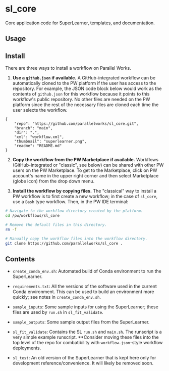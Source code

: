 # sl_core
Core application code for SuperLearner, templates, and documentation.

## Usage



## Install

There are three ways to install a workflow on Parallel Works.
1. **Use a `github.json` if available.** A GitHub-integrated
workflow can be automatically cloned to the PW platform if the
user has access to the repository.  For example, the JSON code
block below would work as the contents of `github.json` for
this workflow because it points to this workflow's public
repository. No other files are needed on the PW platform since
the rest of the necessary files are cloned each time the user
selects the workflow.
```
{
    "repo": "https://github.com/parallelworks/sl_core.git",
    "branch": "main",
    "dir": ".",
    "xml": "workflow.xml",
    "thumbnail": "superlearner.png",
    "readme": "README.md"
}
```

2. **Copy the workflow from the PW Marketplace if available.**
Workflows (GitHub-integrated or "classic", see below) can be
shared with other PW users on the PW Marketplace.  To get to
the Marketplace, click on PW account's name in the upper
right corner and then select Marketplace (globe icon) from the
drop down menu.

3. **Install the workflow by copying files.** The "classical"
way to install a PW workflow is to first create a new workflow;
in the case of `sl_core`, use a `Bash` type workflow. Then, in
the PW IDE terminal:
```bash
# Navigate to the workflow directory created by the platform.
cd /pw/workflows/sl_core

# Remove the default files in this directory.
rm -f

# Manually copy the workflow files into the workflow directory.
git clone https://github.com/parallelworks/sl_core .
```
## Contents

+ `create_conda_env.sh`: Automated build of Conda environment
to run the SuperLearner.

+ `requirements.txt`: All the versions of the software used in
the current Conda environment.  This can be used to build an
environment more quickly; see notes in `create_conda_env.sh`.

+ `sample_inputs`: Some sample inputs for using the SuperLearner;
these files are used by `run.sh` in `sl_fit_validate`.

+ `sample_outputs`: Some sample output files from the SuperLearner.

+ `sl_fit_validate`: Contains the SL `run.sh` and `main.sh`.  The
runscript is a very simple example runscript. **Consider moving
these files into the top level of the repo for combatibility with
`workflow.json`-style workflow deployments.

+ `sl_test`: An old version of the SuperLearner that is kept
here only for development reference/convenience.  It will likely
be removed soon.
